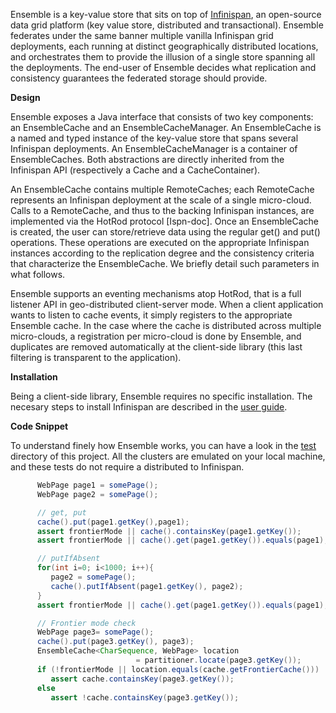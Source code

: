 Ensemble is a key-value store that sits on top of [Infinispan](http://infinispan.org), 
an open-source data grid platform (key value store, distributed and transactional). 
Ensemble federates under the same banner multiple vanilla Infinispan grid deployments, 
each running at distinct geographically distributed locations, and orchestrates them to provide 
the illusion of a single store spanning all the deployments. 
The end-user of Ensemble decides what replication and consistency guarantees the federated storage should provide.

**Design**

Ensemble exposes a Java interface that consists of two key components: an EnsembleCache and an EnsembleCacheManager. An EnsembleCache is a named and typed instance of the key-value store that spans several Infinispan deployments. An EnsembleCacheManager is a container of EnsembleCaches. Both abstractions are directly inherited from the Infinispan API (respectively a Cache and a CacheContainer).

An EnsembleCache contains multiple RemoteCaches; each RemoteCache represents an Infinispan deployment at the scale of a single micro-cloud. Calls to a RemoteCache, and thus to the backing Infinispan instances, are implemented via the HotRod protocol [Ispn-doc]. Once an EnsembleCache is created, the user can store/retrieve data using the regular get() and put() operations. These operations are executed on the appropriate Infinispan instances according to the replication degree and the consistency criteria that characterize the EnsembleCache. We briefly detail such parameters in what follows.

Ensemble supports an eventing mechanisms atop HotRod, that is a full listener API in geo-distributed client-server mode. When a client application wants to listen to cache events, it simply registers to the appropriate Ensemble cache. In the case where the cache is distributed across multiple micro-clouds, a registration per micro-cloud is done by Ensemble, and duplicates are removed automatically at the client-side library (this last filtering is transparent to the application).

**Installation**

Being a client-side library, Ensemble requires no specific installation. The necesary steps to install Infinispan are described in the [user guide](http://infinispan.org/docs/8.0.x/user_guide/user_guide.html). 

**Code Snippet**

To understand finely how Ensemble works, you can have a look in the [test](https://github.com/leads-project/Ensemble/tree/master/src/test/java/org/infinispan/ensemble/test) directory of this project. All the clusters are emulated on your local machine, and these tests do not require a distributed to Infinispan.

```java
      WebPage page1 = somePage();
      WebPage page2 = somePage();

      // get, put
      cache().put(page1.getKey(),page1);
      assert frontierMode || cache().containsKey(page1.getKey());
      assert frontierMode || cache().get(page1.getKey()).equals(page1);

      // putIfAbsent
      for(int i=0; i<1000; i++){
         page2 = somePage();
         cache().putIfAbsent(page1.getKey(), page2);
      }
      assert frontierMode || cache().get(page1.getKey()).equals(page1);

      // Frontier mode check
      WebPage page3= somePage();
      cache().put(page3.getKey(), page3);
      EnsembleCache<CharSequence, WebPage> location 
                            = partitioner.locate(page3.getKey());
      if (!frontierMode || location.equals(cache.getFrontierCache()))
         assert cache.containsKey(page3.getKey());
      else
         assert !cache.containsKey(page3.getKey());

